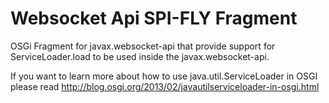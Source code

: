 # Websocket Api SPI-FLY Fragment

OSGi Fragment for javax.websocket-api that provide support for ServiceLoader.load to be used inside the javax.websocket-api.

If you want to learn more about how to use java.util.ServiceLoader in OSGI please read http://blog.osgi.org/2013/02/javautilserviceloader-in-osgi.html